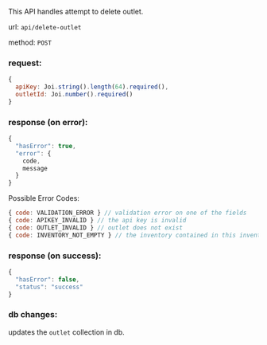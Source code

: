 This API handles attempt to delete outlet.

url: `api/delete-outlet`

method: `POST`

### request: 
```js
{
  apiKey: Joi.string().length(64).required(),
  outletId: Joi.number().required()
}
```

### response (on error):
```js
{
  "hasError": true,
  "error": {
    code,
    message
  }
}
```

Possible Error Codes:
```js
{ code: VALIDATION_ERROR } // validation error on one of the fields
{ code: APIKEY_INVALID } // the api key is invalid
{ code: OUTLET_INVALID } // outlet does not exist
{ code: INVENTORY_NOT_EMPTY } // the inventory contained in this inventory container is not empty
```

### response (on success):
```js
{
  "hasError": false,
  "status": "success"
}
```

### db changes:
updates the `outlet` collection in db.